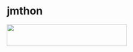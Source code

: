 # jmthon

<p align="left"><a href="https://heroku.com/deploy?template=https://github.com/kdkdki130/roz"> <img src="https://img.shields.io/badge/Deploy%20To%20Heroku-purple?style=for-the-badge&logo=heroku" width="320" height="58.45"/></a></p>
